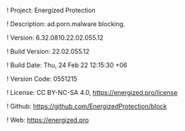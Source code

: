 ! Project: Energized Protection

! Description: ad.porn.malware blocking.

! Version: 6.32.0810.22.02.055.12

! Build Version: 22.02.055.12

! Build Date: Thu, 24 Feb 22 12:15:30 +06

! Version Code: 0551215

! License: CC BY-NC-SA 4.0, https://energized.pro/license

! Github: https://github.com/EnergizedProtection/block

! Web: https://energized.pro
